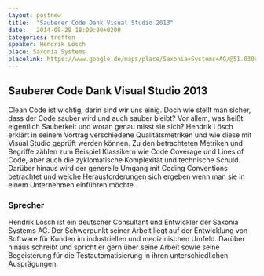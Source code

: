 ```yaml
---
layout: postnew
title:  "Sauberer Code Dank Visual Studio 2013"
date:   2014-08-28 18:00:00+0200
categories: treffen
speaker: Hendrik Lösch
place: Saxonia Systems
placelink: https://www.google.de/maps/place/Saxonia+Systems+AG/@51.030626,13.730163,17z
---
```

## Sauberer Code Dank Visual Studio 2013

Clean Code ist wichtig, darin sind wir uns einig. Doch wie stellt man sicher, dass der Code sauber wird und auch sauber bleibt? Vor allem, was heißt eigentlich Sauberkeit und woran genau misst sie sich? Hendrik Lösch erklärt in seinem Vortrag verschiedene Qualitätsmetriken und wie diese mit Visual Studio geprüft werden können. Zu den betrachteten Metriken und Begriffe zählen zum Beispiel Klassikern wie Code Coverage und Lines of Code, aber auch die zyklomatische Komplexität und technische Schuld. Darüber hinaus wird der generelle Umgang mit Coding Conventions betrachtet und welche Herausforderungen sich ergeben wenn man sie in einem Unternehmen einführen möchte.

### Sprecher
Hendrik Lösch ist ein deutscher Consultant und Entwickler der Saxonia Systems AG. Der Schwerpunkt seiner Arbeit liegt auf der Entwicklung von Software für Kunden im industriellen und medizinischen Umfeld. Darüber hinaus schreibt und spricht er gern über seine Arbeit sowie seine Begeisterung für die Testautomatisierung in ihren unterschiedlichen Ausprägungen.